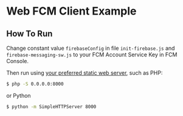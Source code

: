 # Web FCM Client Example

## How To Run

Change constant value `firebaseConfig` in file `init-firebase.js` and `firebase-messaging-sw.js` to your FCM Account Service Key in FCM Console.

Then run using [your preferred static web server](https://gist.github.com/yusufsyaifudin/0fec8255fa8df7533fcf26a846af7cc3), such as PHP:

```bash
$ php -S 0.0.0.0:8000
```

or Python

```bash
$ python -m SimpleHTTPServer 8000
```
